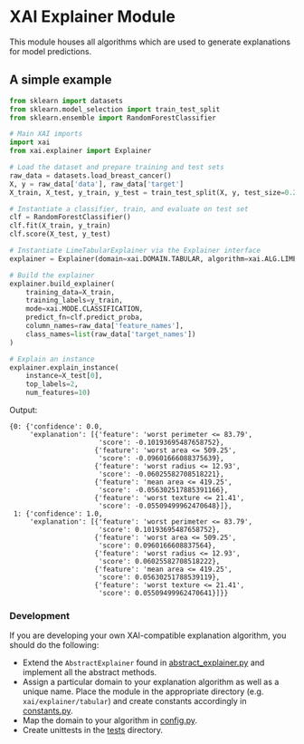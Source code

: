 # XAI Explainer Module

This module houses all algorithms which are used to generate explanations for model predictions.

## A simple example

```python
from sklearn import datasets
from sklearn.model_selection import train_test_split
from sklearn.ensemble import RandomForestClassifier

# Main XAI imports
import xai
from xai.explainer import Explainer

# Load the dataset and prepare training and test sets
raw_data = datasets.load_breast_cancer()
X, y = raw_data['data'], raw_data['target']
X_train, X_test, y_train, y_test = train_test_split(X, y, test_size=0.2)

# Instantiate a classifier, train, and evaluate on test set
clf = RandomForestClassifier()
clf.fit(X_train, y_train)
clf.score(X_test, y_test)

# Instantiate LimeTabularExplainer via the Explainer interface
explainer = Explainer(domain=xai.DOMAIN.TABULAR, algorithm=xai.ALG.LIME)

# Build the explainer
explainer.build_explainer(
    training_data=X_train,
    training_labels=y_train,
    mode=xai.MODE.CLASSIFICATION,
    predict_fn=clf.predict_proba,
    column_names=raw_data['feature_names'],
    class_names=list(raw_data['target_names'])
)

# Explain an instance
explainer.explain_instance(
    instance=X_test[0],
    top_labels=2,
    num_features=10)

```

Output:

```
{0: {'confidence': 0.0,
     'explanation': [{'feature': 'worst perimeter <= 83.79',
                      'score': -0.10193695487658752},
                     {'feature': 'worst area <= 509.25',
                      'score': -0.09601666088375639},
                     {'feature': 'worst radius <= 12.93',
                      'score': -0.06025582708518221},
                     {'feature': 'mean area <= 419.25',
                      'score': -0.056302517885391166},
                     {'feature': 'worst texture <= 21.41',
                      'score': -0.05509499962470648}]},
 1: {'confidence': 1.0,
     'explanation': [{'feature': 'worst perimeter <= 83.79',
                      'score': 0.10193695487658752},
                     {'feature': 'worst area <= 509.25',
                      'score': 0.0960166608837564},
                     {'feature': 'worst radius <= 12.93',
                      'score': 0.06025582708518222},
                     {'feature': 'mean area <= 419.25',
                      'score': 0.05630251788539119},
                     {'feature': 'worst texture <= 21.41',
                      'score': 0.05509499962470641}]}}
```

### Development

If you are developing your own XAI-compatible explanation algorithm, you should do the following:
* Extend the `AbstractExplainer` found in [abstract_explainer.py](abstract_explainer.py) and implement
all the abstract methods.
* Assign a particular domain to your explanation algorithm as well as a unique name. Place the module
in the appropriate directory (e.g. `xai/explainer/tabular`) and create constants accordingly in
[constants.py](constants.py).
* Map the domain to your algorithm in [config.py](config.py).
* Create unittests in the [tests](../tests) directory.
